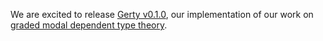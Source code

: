 We are excited to release [Gerty v0.1.0](https://github.com/granule-project/gerty), our implementation of our work on [graded modal dependent type theory](https://link.springer.com/chapter/10.1007%2F978-3-030-72019-3_17).
